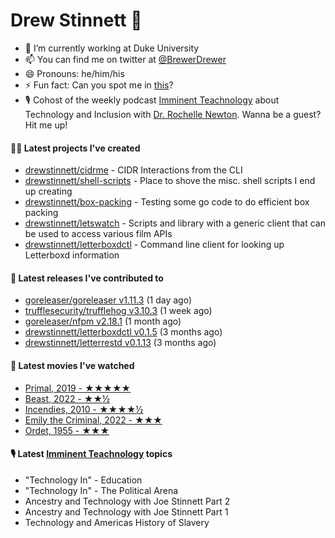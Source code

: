 
# Drew Stinnett 👋

- 🔭 I’m currently working at Duke University
- 📫 You can find me on twitter at [@BrewerDrewer](https://twitter.com/BrewerDrewer)
- 😄 Pronouns: he/him/his
- ⚡ Fun fact: Can you spot me in [this](https://www.youtube.com/watch?v=oL9WnB0qHBA)?
- 🎙 Cohost of the weekly podcast [Imminent Teachnology](https://podcast.imminentteachnology.com/) about Technology and Inclusion with [Dr. Rochelle Newton](https://www.linkedin.com/in/drrochellenewton/). Wanna be a guest? Hit me up!

#### 👨‍💻 Latest projects I've created
- [drewstinnett/cidrme](https://github.com/drewstinnett/cidrme) - CIDR Interactions from the CLI
- [drewstinnett/shell-scripts](https://github.com/drewstinnett/shell-scripts) - Place to shove the misc. shell scripts I end up creating
- [drewstinnett/box-packing](https://github.com/drewstinnett/box-packing) - Testing some go code to do efficient box packing
- [drewstinnett/letswatch](https://github.com/drewstinnett/letswatch) - Scripts and library with a generic client that can be used to access various film APIs
- [drewstinnett/letterboxdctl](https://github.com/drewstinnett/letterboxdctl) - Command line client for looking up Letterboxd information

#### 🚀 Latest releases I've contributed to
- [goreleaser/goreleaser v1.11.3](https://github.com/goreleaser/goreleaser/releases/tag/v1.11.3) (1 day ago)
- [trufflesecurity/trufflehog v3.10.3](https://github.com/trufflesecurity/trufflehog/releases/tag/v3.10.3) (1 week ago)
- [goreleaser/nfpm v2.18.1](https://github.com/goreleaser/nfpm/releases/tag/v2.18.1) (1 month ago)
- [drewstinnett/letterboxdctl v0.1.5](https://github.com/drewstinnett/letterboxdctl/releases/tag/v0.1.5) (3 months ago)
- [drewstinnett/letterrestd v0.1.13](https://github.com/drewstinnett/letterrestd/releases/tag/v0.1.13) (3 months ago)

#### 🍿 Latest movies I've watched
- [Primal, 2019 - ★★★★★](https://letterboxd.com/mondodrew/film/primal-2019-1/1/)
- [Beast, 2022 - ★★½](https://letterboxd.com/mondodrew/film/beast-2022-1/)
- [Incendies, 2010 - ★★★★½](https://letterboxd.com/mondodrew/film/incendies/)
- [Emily the Criminal, 2022 - ★★★](https://letterboxd.com/mondodrew/film/emily-the-criminal/)
- [Ordet, 1955 - ★★★](https://letterboxd.com/mondodrew/film/ordet/)

#### 🎙 Latest [Imminent Teachnology](https://podcast.imminentteachnology.com/) topics
- &#34;Technology In&#34; - Education
- &#34;Technology In&#34; - The Political Arena
- Ancestry and Technology with Joe Stinnett Part 2
- Ancestry and Technology with Joe Stinnett Part 1
- Technology and Americas History of Slavery
